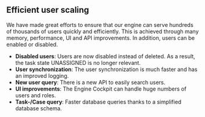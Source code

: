 ## Efficient user scaling

We have made great efforts to ensure that our engine can serve hundreds of
thousands of users quickly and efficiently. This is achieved through many
memory, performance, UI and API improvements. In addition, users can be enabled
or disabled.

- __Disabled users__: Users are now disabled instead of deleted. As a result, the
  task state UNASSIGNED is no longer relevant.
- __User synchronization__: The user synchronization is much faster and has an improved logging.
- __New user query__: There is a new API to easily search users.
- __UI improvements__: The Engine Cockpit can handle huge numbers of users and roles.
- __Task-/Case query__: Faster database queries thanks to a simplified database schema.
